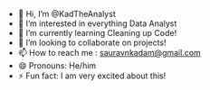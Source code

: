 - 👋 Hi, I’m @KadTheAnalyst
- 👀 I’m interested in everything Data Analyst
- 🌱 I’m currently learning Cleaning up Code!
- 💞️ I’m looking to collaborate on projects!
- 📫 How to reach me : sauravnkadam@gmail.com
- 😄 Pronouns: He/him
- ⚡ Fun fact: I am very excited about this!

<!---
KadTheAnalyst/KadTheAnalyst is a ✨ special ✨ repository because its `README.md` (this file) appears on your GitHub profile.
You can click the Preview link to take a look at your changes.
--->
